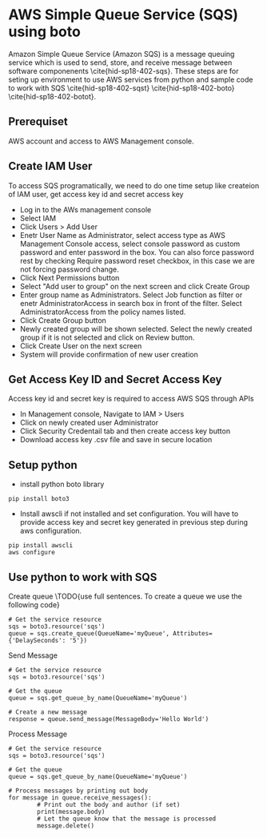 # AWS Simple Queue Service (SQS) using boto

Amazon Simple Queue Service (Amazon SQS) is a message queuing service which is used to send, store, and receive message between software componenents \cite{hid-sp18-402-sqs}. These steps are for seting up environment to use AWS services from python and sample code to work with SQS \cite{hid-sp18-402-sqst} \cite{hid-sp18-402-boto} \cite{hid-sp18-402-botot}.

## Prerequiset

AWS account and access to AWS Management console.

## Create IAM User

To access SQS programatically, we need to do one time setup like createion of IAM user,
get access key id and secret access key
* Log in to the AWs management console
* Select IAM
* Click Users > Add User
* Enetr User Name as Administrator, select access type as AWS Management Console access, select console password
as custom password and enter password in the box. You can also force password rest by checking Require password reset checkbox, in this 
case we are not forcing password change.
* Click Next Permissions button
* Select "Add user to group" on the next screen and click Create Group
* Enter group name as Administrators. Select Job function as filter or enetr AdministratorAccess in search box in front of the filter.
Select AdministratorAccess from the policy names listed.
* Click Create Group button
* Newly created group will be shown selected. Select the newly created group if it is not selected and click on Review button.
* Click Create User on the next screen
* System will provide confirmation of new user creation

## Get Access Key ID and Secret Access Key

Access key id and secret key is required to access AWS SQS through APIs
* In Management console, Navigate to IAM > Users
* Click on newly created user Administrator
* Click Security Credentail tab and then create access key button
* Download access key .csv file and save in secure location

## Setup python

* install python boto library
```
pip install boto3
``` 
* Install awscli if not installed and set configuration. You will have to provide 
access key and secret key generated in previous step during aws configuration.
```
pip install awscli
aws configure
``` 
## Use python to work with SQS

Create queue
\TODO{use full sentences. To create a queue we use the following code}
```
# Get the service resource
sqs = boto3.resource('sqs')
queue = sqs.create_queue(QueueName='myQueue', Attributes={'DelaySeconds': '5'})

``` 

Send Message
```
# Get the service resource
sqs = boto3.resource('sqs')

# Get the queue
queue = sqs.get_queue_by_name(QueueName='myQueue')

# Create a new message	
response = queue.send_message(MessageBody='Hello World')
```

Process Message
```
# Get the service resource
sqs = boto3.resource('sqs')

# Get the queue
queue = sqs.get_queue_by_name(QueueName='myQueue')

# Process messages by printing out body
for message in queue.receive_messages():
    	# Print out the body and author (if set)
    	print(message.body)
    	# Let the queue know that the message is processed
    	message.delete()
```

